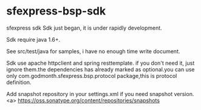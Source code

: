 # sfexpress-bsp-sdk
sfexpress sdk
Sdk just began, it is under rapidly development.

Sdk require java 1.6+.

See src/test/java for samples, i have no enough time write document.

Sdk use apache httpclient and spring resttemplate. if you don't need it, just ignore them.the dependencies has already marked as optional.you can use only com.godmonth.sfexpress.bsp.protocol package,this is protocol definition.

Add snapshot repository in your settings.xml if you need snapshot version.
&lt;a&gt;
https://oss.sonatype.org/content/repositories/snapshots




